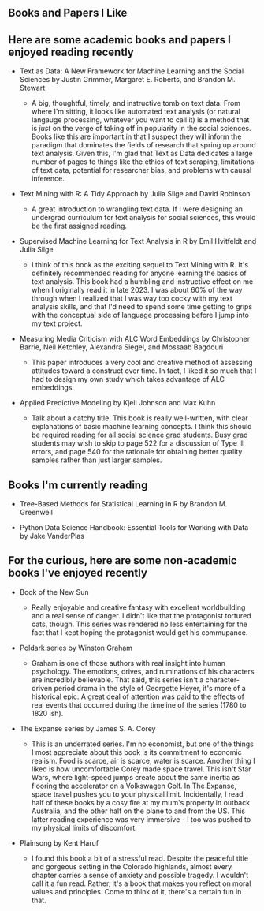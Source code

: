 ## Books and Papers I Like

## Here are some academic books and papers I enjoyed reading recently

* Text as Data: A New Framework for Machine Learning and the Social Sciences by Justin Grimmer,  Margaret E. Roberts, and Brandon M. Stewart
  - A big, thoughtful, timely, and instructive tomb on text data. From where I'm sitting, it looks like automated text analysis (or natural langauge processing, whatever you want to call it) is a method that is *just* on the verge of taking off in popularity in the social sciences. Books like this are important in that I suspect they will inform the paradigm that dominates the fields of research that spring up around text analysis. Given this, I'm glad that Text as Data dedicates a large number of pages to things like the ethics of text scraping, limitations of text data, potential for researcher bias, and problems with causal inference. 

* Text Mining with R: A Tidy Approach by Julia Silge and David Robinson
  - A great introduction to wrangling text data. If I were designing an undergrad curriculum for text analysis for social sciences, this would be the first assigned reading. 

* Supervised Machine Learning for Text Analysis in R by Emil Hvitfeldt and Julia Silge
  - I think of this book as the exciting sequel to Text Mining with R. It's definitely recommended reading for anyone learning the basics of text analysis. This book had a humbling and instructive effect on me when I originally read it in late 2023. I was about 60% of the way through when I realized that I was way too cocky with my text analysis skills, and that I'd need to spend some time getting to grips with the conceptual side of language processing before I jump into my text project.
 
* Measuring Media Criticism with ALC Word Embeddings by Christopher Barrie, Neil Ketchley, Alexandra Siegel, and Mossaab Bagdouri
  - This paper introduces a very cool and creative method of assessing attitudes toward a construct over time. In fact, I liked it so much that I had to design my own study which takes advantage of ALC embeddings.

* Applied Predictive Modeling by Kjell Johnson and Max Kuhn
  - Talk about a catchy title. This book is really well-written, with clear explanations of basic machine learning concepts. I think this should be required reading for all social science grad students. Busy grad students may wish to skip to page 522 for a discussion of Type III errors, and page 540 for the rationale for obtaining better quality samples rather than just larger samples.


## Books I'm currently reading

* Tree-Based Methods for Statistical Learning in R by Brandon M. Greenwell

* Python Data Science Handbook: Essential Tools for Working with Data by Jake VanderPlas

## For the curious, here are some non-academic books I've enjoyed recently

* Book of the New Sun
  - Really enjoyable and creative fantasy with excellent worldbuilding and a real sense of danger. I didn't like that the protagonist tortured cats, though. This series was rendered no less entertaining for the fact that I kept hoping the protagonist would get his commupance.

* Poldark series by Winston Graham
  - Graham is one of those authors with real insight into human psychology. The emotions, drives, and ruminations of his characters are incredibly believable. That said, this series isn't a character-driven period drama in the style of Georgette Heyer, it's more of a historical epic. A great deal of attention was paid to the effects of real events that occurred during the timeline of the series (1780 to 1820 ish).
 
* The Expanse series by James S. A. Corey
  - This is an underrated series. I'm no economist, but one of the things I most appreciate about this book is its commitment to economic realism. Food is scarce, air is scarce, water is scarce. Another thing I liked is how uncomfortable Corey made space travel. This isn't Star Wars, where light-speed jumps create about the same inertia as flooring the accelerator on a Volkswagen Golf. In The Expanse, space travel pushes you to your physical limit. Incidentally, I read half of these books by a cosy fire at my mum's property in outback Australia, and the other half on the plane to and from the US. This latter reading experience was very immersive - I too was pushed to my physical limits of discomfort. 

* Plainsong by Kent Haruf
  - I found this book a bit of a stressful read. Despite the peaceful title and gorgeous setting in the Colorado highlands, almost every chapter carries a sense of anxiety and possible tragedy. I wouldn't call it a fun read. Rather, it's a book that makes you reflect on moral values and principles. Come to think of it, there's a certain fun in that. 

